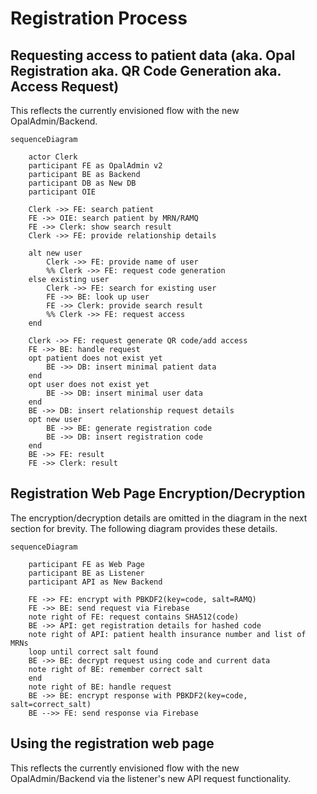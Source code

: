 # Registration Process

## Requesting access to patient data (aka. Opal Registration aka. QR Code Generation aka. Access Request)

This reflects the currently envisioned flow with the new OpalAdmin/Backend.

```mermaid
sequenceDiagram

    actor Clerk
    participant FE as OpalAdmin v2
    participant BE as Backend
    participant DB as New DB
    participant OIE

    Clerk ->> FE: search patient
    FE ->> OIE: search patient by MRN/RAMQ
    FE ->> Clerk: show search result
    Clerk ->> FE: provide relationship details

    alt new user
        Clerk ->> FE: provide name of user
        %% Clerk ->> FE: request code generation
    else existing user
        Clerk ->> FE: search for existing user
        FE ->> BE: look up user
        FE ->> Clerk: provide search result
        %% Clerk ->> FE: request access
    end

    Clerk ->> FE: request generate QR code/add access
    FE ->> BE: handle request
    opt patient does not exist yet
        BE ->> DB: insert minimal patient data
    end
    opt user does not exist yet
        BE ->> DB: insert minimal user data
    end
    BE ->> DB: insert relationship request details
    opt new user
        BE ->> BE: generate registration code
        BE ->> DB: insert registration code
    end
    BE ->> FE: result
    FE ->> Clerk: result
```

## Registration Web Page Encryption/Decryption

The encryption/decryption details are omitted in the diagram in the next section for brevity. The following diagram provides these details.

```mermaid
sequenceDiagram

    participant FE as Web Page
    participant BE as Listener
    participant API as New Backend

    FE ->> FE: encrypt with PBKDF2(key=code, salt=RAMQ)
    FE ->> BE: send request via Firebase
    note right of FE: request contains SHA512(code)
    BE ->> API: get registration details for hashed code
    note right of API: patient health insurance number and list of MRNs
    loop until correct salt found
    BE ->> BE: decrypt request using code and current data
    note right of BE: remember correct salt
    end
    note right of BE: handle request
    BE ->> BE: encrypt response with PBKDF2(key=code, salt=correct_salt)
    BE -->> FE: send response via Firebase
```

## Using the registration web page

This reflects the currently envisioned flow with the new OpalAdmin/Backend via the listener's new API request functionality.

```plantuml source="docs/architecture/diagrams/registration.puml"
```
